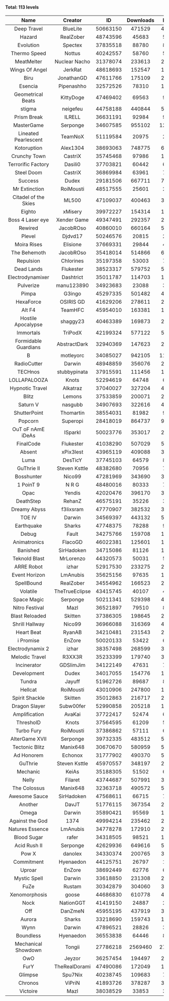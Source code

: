 #### Total: 113 levels

| Name | Creator | ID | Downloads | Likes |
|:---:|:---:|:---:|:---:|:---:|
| Deep Travel | BlueLite | 50663150 | 471529 | 42465
| Hazard | RealZober | 48743596 | 45683 | 5006
| Evolution | Spectex | 37835518 | 88780 | 8940
| Thermo Speed | Nottus | 40242557 | 58760 | 5475
| MeatMelter | Nuclear Nacho | 31378074 | 233613 | 24812
| Wings Of Angel | JerkRat | 48618693 | 152547 | 16289
| Biru | JonathanGD | 47611766 | 175109 | 26204
| Esencia | Pipenashho | 32572526 | 78310 | 11114
| Geometrical Beats | KittyDoge | 47469402 | 69563 | 9163
| stigma | neigefeu | 44758188 | 440844 | 51062
| Prism Break | ILRELL | 36631191 | 92984 | 9828
| MasterGame | Serponge | 34607585 | 955102 | 124461
| Lineated Pearlescent | TeamNoX | 51119584 | 20975 | 2640
| Kotoruption | Alex1304 | 38693063 | 748775 | 66880
| Crunchy Town | CastriX | 35745468 | 97986 | 13642
| Terrorific Factory | Dasili0 | 37703821 | 60442 | 6199
| Steel Doom | CastriX | 36869984 | 63961 | 7837
| Success | Dudex | 29181506 | 667711 | 76509
| Mr Extinction | RoiMousti | 48517555 | 25601 | 2935
| Citadel of the Skies | ML500 | 47109037 | 400463 | 31806
| Eighto | xMisery | 39972227 | 154314 | 13618
| Boss 4 Laser eye | Xender Game | 49347491 | 292357 | 25894
| Rewired | JacobROso | 40860010 | 660164 | 50599
| Plevel | Djdvd17 | 50246576 | 20815 | 2559
| Moira Rises | Elisione | 37669331 | 29844 | 4518
| The Behemoth | JacobROso | 35418014 | 514866 | 60704
| Repulsion | Chlorines | 35197358 | 53003 | 7068
| Dead Lands | Flukester | 38523317 | 579752 | 59259
| Electrodynamixer | Dashtrict | 35011787 | 114703 | 16433
| Pulverize | manu123890 | 34923683 | 23088 | 3673
| Pimpa | G3ingo | 45297335 | 501482 | 41765
| HexaForce | OSIRIS GD | 41629206 | 278611 | 21979
| Alt F4 | TeamHFC | 45954010 | 163381 | 13638
| Hostile Apocalypse | shaggy23 | 40463389 | 169873 | 25388
| Immortals | TriPodX | 42199324 | 577122 | 50950
| Formidable Guardians | AbstractDark | 32940369 | 147623 | 21404
| B | motleyorc | 34085027 | 942105 | 117986
| RadioCutter | Darwin | 48948859 | 356076 | 25311
| TECHnos | stubbypinata | 37915591 | 111456 | 12885
| LOLLAPALOOZA | Knots | 52294619 | 64748 | 6106
| Hypnotic Travel | Alkatraz | 37040027 | 327204 | 46238
| Blitz | Lemons | 37533859 | 200071 | 24360
| Saturn V | nasgubb | 34907693 | 322616 | 40410
| ShutterPoint | Thomartin | 38554031 | 81982 | 9421
| Popcorn | Superopi | 28418019 | 864737 | 97110
| OuT oF nAmE iDeAs | ISparkI | 50023776 | 353017 | 27617
| FinalCode | Flukester | 41038290 | 507029 | 50176
| Absent | xPix3lest | 43965119 | 409088 | 31670
| Luma | DesTicY | 37745103 | 64579 | 8192
| GuThrie II | Steven Ksttle | 48382680 | 70956 | 7331
| Bosshunter | Nico99 | 47281969 | 343690 | 31296
| 1 PoinT 9 | N R G | 48480016 | 80333 | 7950
| Opac | Yendis | 42020476 | 396170 | 39069
| DeathStep | RehanZ | 46575191 | 35226 | 3988
| Dreamy Abyss | f3lixsram | 47770907 | 382532 | 30318
| TOE IV | Darwin | 34569397 | 443132 | 52936
| Earthquake  | Sharks | 47748375 | 78288 | 9517
| Debug | Fault | 34275766 | 159708 | 19821
| Animatronics | FlacoGD | 46022381 | 125601 | 13018
| Banished | SirHadoken | 34715086 | 81126 | 10340
| Teknold Blast | MrLorenzo | 44320573 | 50031 | 5017
| ARRE Robot | izhar | 52917530 | 233275 | 23290
| Event Horizon | LmAnubis | 35625156 | 97635 | 11977
| SpellBound | RealZober | 34554962 | 166523 | 22536
| Volatile | TheTrueEclipse | 43415745 | 40107 | 4086
| Space Magic | Serponge | 50211341 | 529398 | 44721
| Nitro Festival | Mazl | 36521897 | 79510 | 8464
| Blast Reloaded | Skitten | 37386305 | 198645 | 21763
| Shrill Hallway | Nico99 | 36966088 | 316369 | 42597
| Heart Beat | RyanAB | 34210481 | 231543 | 28752
| i Promise | EnZore | 50020133 | 53422 | 6266
| Electrodynamix 2 | izhar | 38357498 | 268599 | 32541
| Melodic Travel | R3XX3R | 35233399 | 179740 | 30612
| Incinerator | GDSlimJim | 34122149 | 47631 | 7220
| Development | Dudex | 34017055 | 154776 | 17778
| Tundra | Jayuff | 51962726 | 89687 | 8876
| Hellcat | RoiMousti | 43010906 | 247800 | 17951
| Spirit Shackle | Skitten | 35012863 | 216717 | 29030
| Dragon Slayer | Subw00fer | 52990858 | 205218 | 16431
| Amplification | AvaKai | 37722417 | 52474 | 6393
| ThresholD | Knots | 37564595 | 61209 | 5362
| Turbo Fury | RoiMousti | 37386862 | 57111 | 6656
| AlterGame XVII | Serponge | 39732335 | 483512 | 51392
| Tectonic Blitz | Manix648 | 30670670 | 580959 | 59457
| Ad Honorem | Echonox | 31777902 | 490370 | 50350
| GuThrie | Steven Ksttle | 45970557 | 348197 | 26495
| Mechanic | KeiAs | 35188305 | 51502 | 6424
| Nelly | Filaret | 43744687 | 507991 | 35660
| The Colossus | Manix648 | 32363718 | 490572 | 52368
| Awesome Sauce | SirHadoken | 47568611 | 66715 | 7697
| Another | DavJT | 51776115 | 367354 | 27871
| Omega | Darwin | 35890421 | 95569 | 11962
| Against the God | 1374 | 49994214 | 235462 | 23789
| Natures Essence | LmAnubis | 34778278 | 172910 | 22657
| Blood Sugar | rafer | 34318505 | 98521 | 12693
| Acid Rush II | Serponge | 42629936 | 649616 | 54661
| Pow X | danolex | 34330374 | 200765 | 30649
| Commitment | Hyenaedon | 44125751 | 26797 | 1785
| Uproar | EnZore | 38692449 | 62776 | 6081
| Mystic Spell | Darwin | 33618850 | 231308 | 26238
| FuZe | Rustam | 30342879 | 304060 | 30756
| Xenomorphosis | goose | 44686830 | 610778 | 44939
| Nock | NationGGT | 41419150 | 24887 | 2982
| Off | DanZmeN | 45955195 | 437919 | 37775
| Aurora | Sharks | 33218690 | 159743 | 16852
| Wynn | Darwin | 47896521 | 28826 | 3602
| Boundless | Hyenaedon | 36553838 | 64446 | 8120
| Mechanical Showdown | Tongii | 27786218 | 2569460 | 274997
| OwO | Jeyzor | 36257454 | 194497 | 20858
| FurY | TheRealDorami | 47490086 | 172049 | 18352
| Glimpse | Spu7Nix | 40238745 | 109683 | 7620
| Chronos | ViPriN | 41893726 | 378287 | 34220
| Victoire | Mazl | 38038529 | 33853 | 3673
